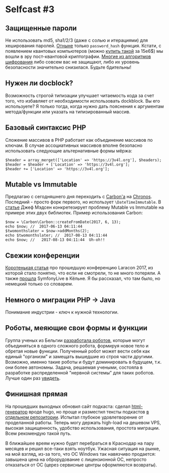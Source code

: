 # Selfcast #3

## Защищенные пароли
Не использовать md5, sha1/2/3 (даже с солью и итерациями) для хеширования паролей. [Отныне][1] только
`password_hash` функция. Кстати, с появлением квантовых компьютеров (можно [купить такой][2] за 15e6$) мы вошли в эру
пост-квантовой криптографии. [Многие из алгоритмов шифрования][3] либо совсем вас не защищают, либо их уровень безопасности значительно снизилася. 
Будьте бдительны!

[1]: https://framework.zend.com/blog/2017-08-17-php72-argon2-hash-password.html
[2]: http://www.wired.co.uk/article/d-wave-2000q-quantum-computer
[3]: https://www.nature.com/nature/journal/v549/n7671/fig_tab/nature23461_T1.html

## Нужен ли docblock?
Возможность строгой типизации улучшает читаемость кода за счет того, что избавляет от необходимости использовать dockblock.
Вы его используете? Я только тогда, когда нужно дать пояснения к аргументам метода/функции или указать на типизированный массив.

## Базовый синтаксис PHP
Сложение массивов в PHP работает как объединение массивов по ключам. В случае ассоциативных массивов 
вполне безопасно использовать следующие альтернативные формы мёржа:
```
$header = array_merget(['Location' => 'https://3v4l.org'], $headers);
$header = $header + ['Location' => 'https://3v4l.org'];
$header += ['Location' => 'https://3v4l.org'];
```

## Mutable vs Immutable
Предлагаю с сегодняшнего дня переходить с [Carbon'а][4] на [Chronos][5]. Последний - просто форк первого,
но использует `\DateTimeImmutable`. В [статье][6] Джеф Мэдсен конкретезирует проблему Mutable vs Immutable
на примере этих двух библиотек. Пример использования Carbon:
```
$now = \Carbon\Carbon::createFromDate(2017, 6, 13);
echo $now; //  2017-06-13 04:11:44
$twomonthslater = $now->addMonths(2);
echo $twomonthslater; //  2017-08-13 04:11:44
echo $now; //   2017-08-13 04:11:44  Uh-oh!!
```

[4]: https://github.com/briannesbitt/Carbon 
[5]: https://github.com/cakephp/chronos 
[6]: https://medium.com/@codebyjeff/whats-all-this-immutable-date-stuff-anyway-72d4130af8ce

## Свежии конференции
[Коротенькая статья][7] про прошедшую конференцию Laracon 2017, из которой стало понятно, что если 
не смотрели, то не много потеряли. А также [прошла][8] SymfonyLive в Кёльне.
Я бы рассказал, что там было, но немецкий только со словарем.

[7]: https://medium.com/@devron/7-laracon-eu-2017-talks-and-the-people-i-met-381e55ebf898
[8]: https://www.youtube.com/channel/UCLdVmxwj9dQqM8tJJp2LYGw

## Немного о миграции PHP -> Java
Понимание индустрии - ключ к нужной технологии.

## Роботы, меяющие свои формы и функции
Группа ученых из Бельгии [разработала роботов][9], которые
могут объединяться в одного сложного робота, формируя новое тело и обретая новые функции. Полученный робот
может вести себя как единый "организм" и замещать вышедшие из строя части другими. Возможно, именно
такие роботы и будут доминировать в будущем, т.к. они более автономны. Задача, решаемая учеными, состояла в разработке
распределенной "нервной системы" для таких роботов. Лучше один раз [увидеть][10].

[9]: https://www.nature.com/articles/s41467-017-00109-2?WT.feed_name=subjects_computer-science
[10]: https://www.youtube.com/watch?v=cSN-lz8U8mU

## Финишная прямая
На прошедших выходных обновил сайт подкаста: сделал [html-генератор][11] вроде hugo, но проще и разместил тексты
подкастов [в отдельном репозитории][12]. Испытал глубокое удовлетворение от проделанной работы. Теперь
могу держать high-load на дешевом VPS, высокая защищенность, удобство использования, простота миграции.
Всем рекомендую такой путь.

В ближайшее вреям нужно будет перебраться в Краснодар на пару месяцев и решил все-таки взять ноутбук.
Ужасная ситуация на рынке, на мой взгляд, из-за того, что ОС Windows так навязчиво продается: завышена цена на оброрудование
с лицензионной ОС, непросто отказаться от ОС (церез сервисные центры оформляются возвраты).

[11]: https://github.com/ostretsov/foobargen
[12]: https://github.com/ostretsov/podcast